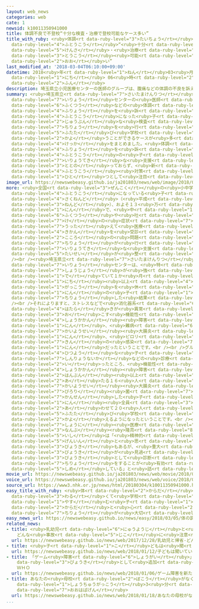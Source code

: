 ```yaml
---
layout: web_news
categories: web
cate: 1
newsid: k10011350941000
title: 体調不良で不登校“十分な検査・治療で登校可能なケース多い”
title_with_ruby: <ruby>体調<rt data-ruby-level="3">たいちょう</rt></ruby><ruby>不良<rt data-ruby-level="4">ふりょう</rt></ruby>で<ruby>不登校<rt
  data-ruby-level="4">ふとうこう</rt></ruby>“<ruby>十分<rt data-ruby-level="2">じゅうぶん</rt></ruby>な<ruby>検査<rt
  data-ruby-level="5">けんさ</rt></ruby>・<ruby>治療<rt data-ruby-level="7">ちりょう</rt></ruby>で<ruby>登校<rt
  data-ruby-level="3">とうこう</rt></ruby><ruby>可能<rt data-ruby-level="5">かのう</rt></ruby>なケース<ruby>多<rt
  data-ruby-level="2">おお</rt></ruby>い”
last_modified_at: '2018-03-04T06:10:00+09:00'
datetime: 2018<ruby>年<rt data-ruby-level="1">ねん</rt></ruby>03<ruby>月<rt data-ruby-level="1">がつ</rt></ruby>04<ruby>日<rt
  data-ruby-level="1">にち</rt></ruby> 06<ruby>時<rt data-ruby-level="2">じ</rt></ruby>10<ruby>分<rt
  data-ruby-level="2">ふん</rt></ruby>
description: 埼玉県立小児医療センターの医師のグループは、腹痛などの体調の不良を訴えて不登校になった子どもに十分な検査と治療を行うと再び学校に通うことができるケースが多いという結果をまとめました。体調不良を訴える不登校の子どもへの医療的な支援は整っておらず、新たな不登校対策の一つとして注目されます。
summary: <ruby>埼玉県立<rt data-ruby-level="7">さいたまけんりつ</rt></ruby><ruby>小児<rt data-ruby-level="7">しょうに</rt></ruby><ruby>医療<rt
  data-ruby-level="7">いりょう</rt></ruby>センターの<ruby>医師<rt data-ruby-level="5">いし</rt></ruby>のグループは、<ruby>腹痛<rt
  data-ruby-level="6">ふくつう</rt></ruby>などの<ruby>体調<rt data-ruby-level="3">たいちょう</rt></ruby>の<ruby>不良<rt
  data-ruby-level="4">ふりょう</rt></ruby>を<ruby>訴<rt data-ruby-level="7">うった</rt></ruby>えて<ruby>不登校<rt
  data-ruby-level="4">ふとうこう</rt></ruby>になった<ruby>子<rt data-ruby-level="1">こ</rt></ruby>どもに<ruby>十分<rt
  data-ruby-level="2">じゅうぶん</rt></ruby>な<ruby>検査<rt data-ruby-level="5">けんさ</rt></ruby>と<ruby>治療<rt
  data-ruby-level="7">ちりょう</rt></ruby>を<ruby>行<rt data-ruby-level="2">おこな</rt></ruby>うと<ruby>再<rt
  data-ruby-level="5">ふたた</rt></ruby>び<ruby>学校<rt data-ruby-level="1">がっこう</rt></ruby>に<ruby>通<rt
  data-ruby-level="2">かよ</rt></ruby>うことができるケースが<ruby>多<rt data-ruby-level="2">おお</rt></ruby>いという<ruby>結果<rt
  data-ruby-level="4">けっか</rt></ruby>をまとめました。<ruby>体調<rt data-ruby-level="3">たいちょう</rt></ruby><ruby>不良<rt
  data-ruby-level="4">ふりょう</rt></ruby>を<ruby>訴<rt data-ruby-level="7">うった</rt></ruby>える<ruby>不登校<rt
  data-ruby-level="4">ふとうこう</rt></ruby>の<ruby>子<rt data-ruby-level="1">こ</rt></ruby>どもへの<ruby>医療的<rt
  data-ruby-level="7">いりょうてき</rt></ruby>な<ruby>支援<rt data-ruby-level="7">しえん</rt></ruby>は<ruby>整<rt
  data-ruby-level="3">ととの</rt></ruby>っておらず、<ruby>新<rt data-ruby-level="2">あら</rt></ruby>たな<ruby>不登校<rt
  data-ruby-level="4">ふとうこう</rt></ruby><ruby>対策<rt data-ruby-level="6">たいさく</rt></ruby>の<ruby>一<rt
  data-ruby-level="1">ひと</rt></ruby>つとして<ruby>注目<rt data-ruby-level="3">ちゅうもく</rt></ruby>されます。
image_url: https://newswebeasy.github.io/ja201803/news/web/image/2018/03/04/K10011350941_1803040619_1803040621_01_03.jpg
more: <ruby>全国<rt data-ruby-level="3">ぜんこく</rt></ruby>の<ruby>小中学校<rt data-ruby-level="1">しょうちゅうがっこう</rt></ruby>で<ruby>不登校<rt
  data-ruby-level="4">ふとうこう</rt></ruby>になっている<ruby>子<rt data-ruby-level="1">こ</rt></ruby>どもは、<ruby>昨年度<rt
  data-ruby-level="4">さくねんど</rt></ruby>（<ruby>平成<rt data-ruby-level="4">へいせい</rt></ruby>２８<ruby>年度<rt
  data-ruby-level="3">ねんど</rt></ruby>）、およそ１３<ruby>万<rt data-ruby-level="2">まん</rt></ruby>４０００<ruby>人<rt
  data-ruby-level="1">にん</rt></ruby>で、<ruby>中<rt data-ruby-level="1">なか</rt></ruby>には<ruby>腹痛<rt
  data-ruby-level="6">ふくつう</rt></ruby>や<ruby>吐<rt data-ruby-level="7">は</rt></ruby>き<ruby>気<rt
  data-ruby-level="7">け</rt></ruby>の<ruby>症状<rt data-ruby-level="7">しょうじょう</rt></ruby>を<ruby>訴<rt
  data-ruby-level="7">うった</rt></ruby>えて<ruby>医療<rt data-ruby-level="7">いりょう</rt></ruby><ruby>機関<rt
  data-ruby-level="4">きかん</rt></ruby>を<ruby>受診<rt data-ruby-level="7">じゅしん</rt></ruby>しても「<ruby>心<rt
  data-ruby-level="2">こころ</rt></ruby>の<ruby>問題<rt data-ruby-level="3">もんだい</rt></ruby>」としてほとんど<ruby>治療<rt
  data-ruby-level="7">ちりょう</rt></ruby>が<ruby>行<rt data-ruby-level="2">おこな</rt></ruby>われないなど、<ruby>医療的<rt
  data-ruby-level="7">いりょうてき</rt></ruby>な<ruby>支援<rt data-ruby-level="7">しえん</rt></ruby><ruby>態勢<rt
  data-ruby-level="5">たいせい</rt></ruby>が<ruby>整<rt data-ruby-level="3">ととの</rt></ruby>っていません。<br
  /><br /><ruby>埼玉県立<rt data-ruby-level="7">さいたまけんりつ</rt></ruby><ruby>小児<rt data-ruby-level="7">しょうに</rt></ruby><ruby>医療<rt
  data-ruby-level="7">いりょう</rt></ruby>センターは、<ruby>特<rt data-ruby-level="4">とく</rt></ruby>に<ruby>症状<rt
  data-ruby-level="7">しょうじょう</rt></ruby>が<ruby>強<rt data-ruby-level="2">つよ</rt></ruby>く<ruby>出<rt
  data-ruby-level="1">で</rt></ruby>ていて１か<ruby>月<rt data-ruby-level="1">げつ</rt></ruby>に１０<ruby>日<rt
  data-ruby-level="1">にち</rt></ruby><ruby>以上<rt data-ruby-level="4">いじょう</rt></ruby><ruby>学校<rt
  data-ruby-level="1">がっこう</rt></ruby>を<ruby>休<rt data-ruby-level="1">やす</rt></ruby>んだ２７<ruby>人<rt
  data-ruby-level="1">にん</rt></ruby>の<ruby>子<rt data-ruby-level="1">こ</rt></ruby>どもについて<ruby>治療<rt
  data-ruby-level="7">ちりょう</rt></ruby>した<ruby>結果<rt data-ruby-level="4">けっか</rt></ruby>をまとめました。<br
  /><br />それによりますと、ストレスなどで<ruby>消化器系<rt data-ruby-level="6">しょうかきけい</rt></ruby>の<ruby>働<rt
  data-ruby-level="4">はたら</rt></ruby>きが<ruby>異常<rt data-ruby-level="6">いじょう</rt></ruby>を<ruby>起<rt
  data-ruby-level="3">お</rt></ruby>こす<ruby>機能性<rt data-ruby-level="5">きのうせい</rt></ruby><ruby>消化管<rt
  data-ruby-level="4">しょうかかん</rt></ruby><ruby>障害<rt data-ruby-level="6">しょうがい</rt></ruby>が２３<ruby>人<rt
  data-ruby-level="1">にん</rt></ruby>、<ruby>難病<rt data-ruby-level="6">なんびょう</rt></ruby>の<ruby>潰瘍性<rt
  data-ruby-level="7">かいようせい</rt></ruby><ruby>大腸炎<rt data-ruby-level="7">だいちょうえん</rt></ruby>が２<ruby>人<rt
  data-ruby-level="1">にん</rt></ruby>、<ruby>ピロリ<rt data-ruby-level="7">ぴろり</rt></ruby><ruby>菌<rt
  data-ruby-level="7">きん</rt></ruby>の<ruby>感染<rt data-ruby-level="7">かんせん</rt></ruby>が２<ruby>人<rt
  data-ruby-level="1">にん</rt></ruby>だったということです。<br /><br />グループでは、<ruby>治療<rt data-ruby-level="7">ちりょう</rt></ruby>だけでなく、<ruby>必要<rt
  data-ruby-level="4">ひつよう</rt></ruby>な<ruby>子<rt data-ruby-level="1">こ</rt></ruby>どもには<ruby>心療内科<rt
  data-ruby-level="7">しんりょうないか</rt></ruby>などの<ruby>診療<rt data-ruby-level="7">しんりょう</rt></ruby>も<ruby>行<rt
  data-ruby-level="2">い</rt></ruby>ったところ、<ruby>機能性<rt data-ruby-level="5">きのうせい</rt></ruby><ruby>消化管<rt
  data-ruby-level="4">しょうかかん</rt></ruby><ruby>障害<rt data-ruby-level="6">しょうがい</rt></ruby>では<ruby>半分<rt
  data-ruby-level="2">はんぶん</rt></ruby><ruby>以上<rt data-ruby-level="4">いじょう</rt></ruby>に<ruby>当<rt
  data-ruby-level="2">あ</rt></ruby>たる１６<ruby>人<rt data-ruby-level="1">にん</rt></ruby>、<ruby>潰瘍性<rt
  data-ruby-level="7">かいようせい</rt></ruby><ruby>大腸炎<rt data-ruby-level="7">だいちょうえん</rt></ruby>と<ruby>ピロリ<rt
  data-ruby-level="7">ぴろり</rt></ruby><ruby>菌<rt data-ruby-level="7">きん</rt></ruby>に<ruby>感染<rt
  data-ruby-level="7">かんせん</rt></ruby>した<ruby>子<rt data-ruby-level="1">こ</rt></ruby>どもは４<ruby>人<rt
  data-ruby-level="1">にん</rt></ruby><ruby>全員<rt data-ruby-level="3">ぜんいん</rt></ruby>の<ruby>合<rt
  data-ruby-level="2">あ</rt></ruby>わせて２０<ruby>人<rt data-ruby-level="1">にん</rt></ruby>が<ruby>再<rt
  data-ruby-level="5">ふたた</rt></ruby>び<ruby>学校<rt data-ruby-level="1">がっこう</rt></ruby>に<ruby>通<rt
  data-ruby-level="2">かよ</rt></ruby>えるようになったということです。<br /><br /><ruby>埼玉県立<rt data-ruby-level="7">さいたまけんりつ</rt></ruby><ruby>小児<rt
  data-ruby-level="7">しょうに</rt></ruby><ruby>医療<rt data-ruby-level="7">いりょう</rt></ruby>センターの<ruby>南部<rt
  data-ruby-level="3">なんぶ</rt></ruby><ruby>隆亮<rt data-ruby-level="8">りゅうすけ</rt></ruby><ruby>医師<rt
  data-ruby-level="5">いし</rt></ruby>は「<ruby>精神的<rt data-ruby-level="5">せいしんてき</rt></ruby>なことが<ruby>原因<rt
  data-ruby-level="5">げんいん</rt></ruby>と<ruby>思<rt data-ruby-level="2">おも</rt></ruby>われる<ruby>病気<rt
  data-ruby-level="3">びょうき</rt></ruby>もあるが、<ruby>重大<rt data-ruby-level="3">じゅうだい</rt></ruby>な<ruby>病気<rt
  data-ruby-level="3">びょうき</rt></ruby>が<ruby>見過<rt data-ruby-level="5">みす</rt></ruby>ごされているケースもあり、<ruby>病気<rt
  data-ruby-level="3">びょうき</rt></ruby>として<ruby>診断<rt data-ruby-level="7">しんだん</rt></ruby>と<ruby>治療<rt
  data-ruby-level="7">ちりょう</rt></ruby>をすることが<ruby>有効<rt data-ruby-level="5">ゆうこう</rt></ruby>なケースがあることを<ruby>示<rt
  data-ruby-level="5">しめ</rt></ruby>している」と<ruby>話<rt data-ruby-level="2">はな</rt></ruby>しています。
movie_url: https://newswebeasy.github.io/ja201803/news/web/movie/2018/03/04/k10011350941_201803040619_201803040621.mp4
voice_url: https://newswebeasy.github.io/ja201803/news/web/voice/2018/03/04/k10011350941_201803040619_201803040621.mp3
source_url: https://www3.nhk.or.jp/news/html/20180304/k10011350941000.html
easy_title_with_ruby: <ruby>体<rt data-ruby-level="2">からだ</rt></ruby>の<ruby>調子<rt data-ruby-level="3">ちょうし</rt></ruby>が<ruby>悪<rt
  data-ruby-level="3">わる</rt></ruby>くて<ruby>学校<rt data-ruby-level="1">がっこう</rt></ruby>を<ruby>休<rt
  data-ruby-level="1">やす</rt></ruby>む<ruby>子<rt data-ruby-level="1">こ</rt></ruby>ども「<ruby>体<rt
  data-ruby-level="2">からだ</rt></ruby>と<ruby>心<rt data-ruby-level="2">こころ</rt></ruby>の<ruby>治療<rt
  data-ruby-level="7">ちりょう</rt></ruby>が<ruby>大切<rt data-ruby-level="2">たいせつ</rt></ruby>」
easy_news_url: https://newswebeasy.github.io/news/easy/2018/03/05/体の調子が悪くて学校を休む子ども体と心の治療が大切
related_news:
- title: <ruby>乳幼児<rt data-ruby-level="6">にゅうようじ</rt></ruby>と<ruby>帰省<rt data-ruby-level="4">きせい</rt></ruby>
    どんな<ruby>事故<rt data-ruby-level="5">じこ</rt></ruby>に<ruby>注意<rt data-ruby-level="3">ちゅうい</rt></ruby>
  url: https://newswebeasy.github.io/news/web/2017/12/28/乳幼児と帰省-どんな事故に注意
- title: <ruby>子<rt data-ruby-level="1">こ</rt></ruby>どもは<ruby>聞<rt data-ruby-level="2">き</rt></ruby>いている
  url: https://newswebeasy.github.io/news/web/2018/01/12/子どもは聞いている
- title: 「ゲーム<ruby>障害<rt data-ruby-level="6">しょうがい</rt></ruby>」を<ruby>新<rt data-ruby-level="2">あら</rt></ruby>たな<ruby>病気<rt
    data-ruby-level="3">びょうき</rt></ruby>として<ruby>追加<rt data-ruby-level="4">ついか</rt></ruby>へ
    ＷＨＯ
  url: https://newswebeasy.github.io/news/web/2018/01/06/ゲーム障害を新たな病気として追加へ-WHO
- title: あなたの<ruby>母校<rt data-ruby-level="2">ぼこう</rt></ruby>がなくなる…2050<ruby>年<rt data-ruby-level="1">ねん</rt></ruby>～<ruby>小中学校<rt
    data-ruby-level="1">しょうちゅうがっこう</rt></ruby>3<ruby>分<rt data-ruby-level="2">ふん</rt></ruby>の1に<ruby>大幅減<rt
    data-ruby-level="7">おおはばげん</rt></ruby>
  url: https://newswebeasy.github.io/news/web/2018/01/18/あなたの母校がなくなる2050年~小中学校3分の1に大幅減
...
```


